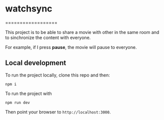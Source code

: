 # watchsync
==================

This project is to be able to share a movie with other in the same room and to sinchronize the content with everyone.

For example, if I press **pause**, the movie will pause to everyone.

## Local development
To run the project locally, clone this repo and then:

```
npm i
```

To run the project with

```
npm run dev
```

Then point your browser to `http://localhost:3000`.
